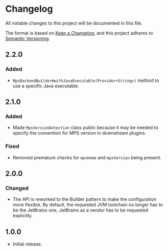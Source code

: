# Changelog

All notable changes to this project will be documented in this file.

The format is based on [Keep a Changelog](https://keepachangelog.com/en/1.0.0/), and this project adheres
to [Semantic Versioning](https://semver.org/spec/v2.0.0.html).

## 2.2.0

### Added

- `MpsBackendBuilder#withJavaExecutable(Provider<String>)` method to use a specific Java executable.

## 2.1.0

### Added

- Made `MpsVersionDetection` class public because it may be needed to specify the convention for MPS version in
  downstream plugins.

### Fixed

- Removed premature checks for `mpsHome` and `mpsVersion` being present.

## 2.0.0

### Changed

- The API is reworked to the Builder pattern to make the configuration more flexible. By default, the requested JVM
  toolchain no longer has to be the JetBrains one, JetBrains as a vendor has to be requested explicitly.

## 1.0.0

- Initial release.
